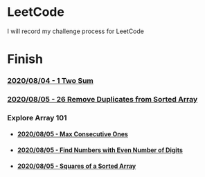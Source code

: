 # LeetCode

I will record my challenge process for LeetCode

# Finish

### [2020/08/04 - 1 Two Sum](https://github.com/marshal604/leetcode/tree/master/1.%20Two%20Sum)

### [2020/08/05 - 26 Remove Duplicates from Sorted Array](https://github.com/marshal604/leetcode/tree/master/26.%20Remove%20Duplicates%20from%20Sorted%20Array)

### Explore Array 101

- #### [2020/08/05 - Max Consecutive Ones](https://github.com/marshal604/leetcode/tree/master/Explore-Array101/Max%20Consecutive%20Ones)
- #### [2020/08/05 - Find Numbers with Even Number of Digits](https://github.com/marshal604/leetcode/tree/master/Explore-Array101/Find%20Numbers%20with%20Even%20Number%20of%20Digits)
- #### [2020/08/05 - Squares of a Sorted Array](https://github.com/marshal604/leetcode/tree/master/Explore-Array101/Squares%20of%20a%20Sorted%20Array)
